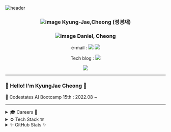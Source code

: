 ![header](https://capsule-render.vercel.app/api?type=Waving&color=000080&fontColor=FFFFFF&height=300&section=header&text=KyungJae%20Cheong&animation=fadeIn&fontSize=90&desc=AI%20(Data%20Scientist,%20Data%20Analyst,%20Data%20Engineer)%20Entry&descAlignY=75&descAlign=50)

<div align=center>

### ![image](https://user-images.githubusercontent.com/109939415/193800942-af1e0f9e-1de4-40bd-9da5-3161b81f4b6f.png) Kyung-Jae,Cheong (정경재)
### ![image](https://user-images.githubusercontent.com/109939415/193801020-e9f69bc3-d671-4469-8c72-61902e441917.png) Daniel, Cheong

e-mail : 
<a href="mailto:dankool@naver.com"><img src="https://img.shields.io/badge/Naver-03C75A?style=flat-square&logo=Naver&logoColor=white"/></a></a>
<a href="mailto:dankj1991@gmail.com"><img src="https://img.shields.io/badge/Gmail-EA4335?style=flat-square&logo=Gmail&logoColor=white"/></a></a>

Tech blog : 
<a href="https://velog.io/@dankj1991"><img src="https://img.shields.io/badge/Tech blog-20C997?style=flat-square&logo=Velog&&logoColor=white"/></a>

<a href="https://hits.seeyoufarm.com"><img src="https://hits.seeyoufarm.com/api/count/incr/badge.svg?url=https%3A%2F%2Fgithub.com%2Fkyungjaecheong&count_bg=%23000FFF&title_bg=%23666666&icon=nextdoor.svg&icon_color=%23FFFFFF&title=Hits&edge_flat=false"/></a>

</div>

---

### 👋 Hello! I'm KyungJae Cheong 👋

🌱 Codestates AI Bootcamp 15th : 2022.08 ~

---

<details>

<summary>🎓 Careers 🌱</summary>

- 🎓 The Degree of Bachelor of Science in Systems Biology (minor in Psychology) : 2010.03 ~ 2017.08
- 🔬 Research Engineer : 2019.02 ~ 2021.01
- 💻 Yonsei-NaverCloud Datascience Basic Course : 2021.07 ~ 2021.08
- 🌱 Codestates AI Bootcamp 15th : 2022.08 ~

</details>

<details>

<summary>⚙️ Tech Stack ⚒️</summary>

<div align=center>
  
### [ Programming & Language ]

<img src="https://img.shields.io/badge/Python-3776AB?style=for-the-badge&logo=python&logoColor=white"></a>
  <img src="https://img.shields.io/badge/Jupyter-F37626?style=for-the-badge&logo=Jupyter&logoColor=white"></a>
<img src="https://img.shields.io/badge/HTML5-E34F26?style=for-the-badge&logo=HTML5&logoColor=white"></a>
<img src="https://img.shields.io/badge/CSS3-1572B6?style=for-the-badge&logo=CSS3&logoColor=white"></a>

### [ IDE & Environment ]

<img src="https://img.shields.io/badge/Visual Studio Code-007ACC?style=for-the-badge&logo=Visual Studio Code&logoColor=white"></a>
<img src="https://img.shields.io/badge/Google Colab-F9AB00?style=for-the-badge&logo=Google Colab&logoColor=white"></a>
<img src="https://img.shields.io/badge/Anaconda-44A833?style=for-the-badge&logo=Anaconda&logoColor=white"></a>
<img src="https://img.shields.io/badge/Docker-2496ED?style=for-the-badge&logo=Docker&logoColor=white"></a>

### [ DataBase & Web frameworks ]

<img src="https://img.shields.io/badge/SQLite-003B57?style=for-the-badge&logo=SQLite&logoColor=white"></a>
<img src="https://img.shields.io/badge/PostgreSQL-4169E1?style=for-the-badge&logo=PostgreSQL&logoColor=white"></a>
<img src="https://img.shields.io/badge/MongoDB-47A248?style=for-the-badge&logo=MongoDB&logoColor=white"></a>

<img src="https://img.shields.io/badge/Amazon AWS-232F3E?style=for-the-badge&logo=Amazon AWS&logoColor=white"></a>
<img src="https://img.shields.io/badge/Amazon RDS-527FFF?style=for-the-badge&logo=Amazon RDS&logoColor=white"></a>
<img src="https://img.shields.io/badge/Heroku-430098?style=for-the-badge&logo=Heroku&logoColor=white"></a>
<img src="https://img.shields.io/badge/Flask-000000?style=for-the-badge&logo=Flask&logoColor=white"></a>

### [ Data Science & Analysis ]

<img src="https://img.shields.io/badge/NumPy-013243?style=for-the-badge&logo=NumPy&logoColor=white"/></a>
<img src="https://img.shields.io/badge/pandas-150458?style=for-the-badge&logo=pandas&logoColor=white"/></a>
<img src="https://img.shields.io/badge/SciPy-8CAAE6?style=for-the-badge&logo=SciPy&logoColor=white"></a>
<img src="https://img.shields.io/badge/SymPy-3B5526?style=for-the-badge&logo=SymPy&logoColor=white"></a>
<img src="https://img.shields.io/badge/scikit learn-F7931E?style=for-the-badge&logo=scikit learn&logoColor=white"/></a>

<img src="https://img.shields.io/badge/Plotly-3F4F75?style=for-the-badge&logo=Plotly&logoColor=white"></a>
<img src="https://img.shields.io/badge/Looker-4285F4?style=for-the-badge&logo=Looker&logoColor=white"></a>
<img src="https://img.shields.io/badge/Tableau-E97627?style=for-the-badge&logo=Tableau&logoColor=white"></a>

</div>

</details>

<details>
  
<summary>✨ GitHub Stats ✨</summary>
  
<div align=left>

- GitHub Stats

![Cheong's GitHub stats](https://github-readme-stats.vercel.app/api?username=kyungjaecheong&count_private=true&show_icons=true&theme=buefy)

- Languages

[![Cheong's Top Langs](https://github-readme-stats.vercel.app/api/top-langs/?username=kyungjaecheong&layout=compact)](https://github.com/anuraghazra/github-readme-stats)

</div>

</details>



<!--
**kyungjaecheong/kyungjaecheong** is a ✨ _special_ ✨ repository because its `README.md` (this file) appears on your GitHub profile.

Here are some ideas to get you started:

- 🔭 I’m currently working on ...
- 🌱 I’m currently learning ...
- 👯 I’m looking to collaborate on ...
- 🤔 I’m looking for help with ...
- 💬 Ask me about ...
- 📫 How to reach me: ...
- 😄 Pronouns: ...
- ⚡ Fun fact: ...
-->
